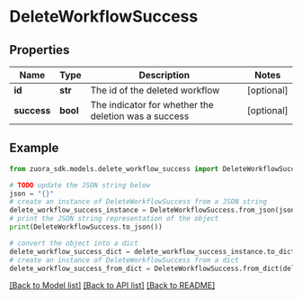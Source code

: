 # DeleteWorkflowSuccess


## Properties

Name | Type | Description | Notes
------------ | ------------- | ------------- | -------------
**id** | **str** | The id of the deleted workflow | [optional] 
**success** | **bool** | The indicator for whether the deletion was a success | [optional] 

## Example

```python
from zuora_sdk.models.delete_workflow_success import DeleteWorkflowSuccess

# TODO update the JSON string below
json = "{}"
# create an instance of DeleteWorkflowSuccess from a JSON string
delete_workflow_success_instance = DeleteWorkflowSuccess.from_json(json)
# print the JSON string representation of the object
print(DeleteWorkflowSuccess.to_json())

# convert the object into a dict
delete_workflow_success_dict = delete_workflow_success_instance.to_dict()
# create an instance of DeleteWorkflowSuccess from a dict
delete_workflow_success_from_dict = DeleteWorkflowSuccess.from_dict(delete_workflow_success_dict)
```
[[Back to Model list]](../README.md#documentation-for-models) [[Back to API list]](../README.md#documentation-for-api-endpoints) [[Back to README]](../README.md)


